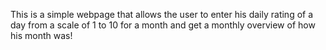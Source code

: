 This is a simple webpage that allows the user to enter his daily rating of a day from a scale of 1 to 10 for a month and get a monthly overview of how his month was!
